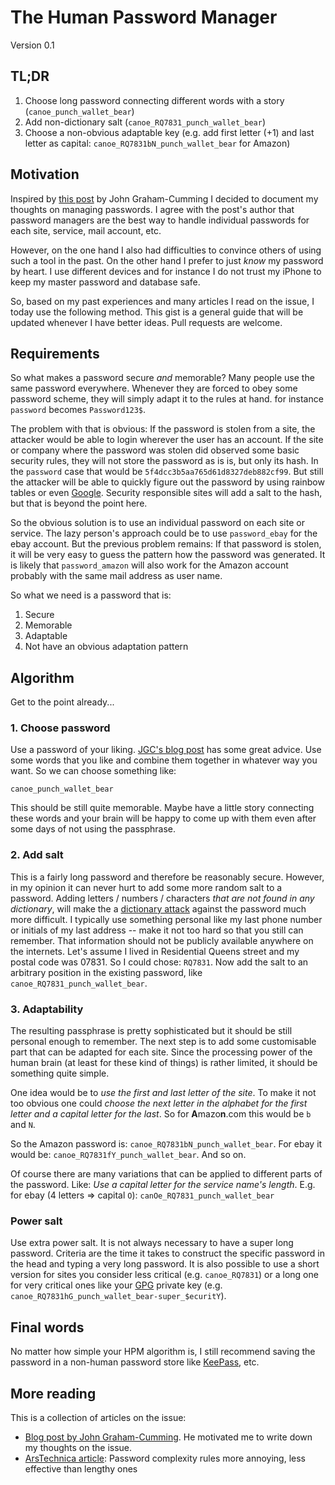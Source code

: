 # The Human Password Manager

Version 0.1

## TL;DR

1. Choose long password connecting different words with a story (`canoe_punch_wallet_bear`)
1. Add non-dictionary salt (`canoe_RQ7831_punch_wallet_bear`)
1. Choose a non-obvious adaptable key (e.g. add first letter (+1) and last letter as capital: `canoe_RQ7831bN_punch_wallet_bear` for Amazon)

## Motivation

Inspired by [this post](http://blog.jgc.org/2016/05/two-factor-paper-passwords.html) by John Graham-Cumming I decided to document my thoughts on managing passwords. I agree with the post's author that password managers are the best way to handle individual passwords for each site, service, mail account, etc. 

However, on the one hand I also had difficulties to convince others of using such a tool in the past. On the other hand I prefer to just *know* my password by heart. I use different devices and for instance I do not trust my iPhone to keep my master password and database safe. 

So, based on my past experiences and many articles I read on the issue, I today use the following method. This gist is a general guide that will be updated whenever I have better ideas. Pull requests are welcome.

## Requirements

So what makes a password secure *and* memorable? Many people use the same password everywhere. Whenever they are forced to obey some password scheme, they will simply adapt it to the rules at hand. for instance `password` becomes `Password123$`. 

The problem with that is obvious: If the password is stolen from a site, the attacker would be able to login wherever the user has an account. If the site or company where the password was stolen did observed some basic security rules, they will not store the password as is is, but only its hash. In the `password` case that would be `5f4dcc3b5aa765d61d8327deb882cf99`. But still the attacker will be able to quickly figure out the password by using rainbow tables or even [Google](https://www.google.com/search?q=5f4dcc3b5aa765d61d8327deb882cf99). Security responsible sites will add a salt to the hash, but that is beyond the point here.

So the obvious solution is to use an individual password on each site or service. The lazy person's approach could be to use `password_ebay` for the ebay account. But the previous problem remains: If that password is stolen, it will be very easy to guess the pattern how the password was generated. It is likely that `password_amazon` will also work for the Amazon account probably with the same mail address as user name.

So what we need is a password that is:

1. Secure
2. Memorable
3. Adaptable
4. Not have an obvious adaptation pattern


## Algorithm

Get to the point already...

### 1. Choose password

Use a password of your liking. [JGC's blog post](http://blog.jgc.org/2016/05/two-factor-paper-passwords.html) has some great advice. Use some words that you like and combine them together in whatever way you want. So we can choose something like:

`canoe_punch_wallet_bear`

This should be still quite memorable. Maybe have a little story connecting these words and your brain will be happy to come up with them even after some days of not using the passphrase. 

### 2. Add salt

This is a fairly long password and therefore be reasonably secure. However, in my opinion it can never hurt to add some more random salt to a password. Adding letters / numbers / characters *that are not found in any dictionary*, will make the a [dictionary attack](https://en.wikipedia.org/wiki/Dictionary_attack) against the password much more difficult. I typically use something personal like my last phone number or initials of my last address -- make it not too hard so that you still can remember. That information should not be publicly available anywhere on the internets. Let's assume I lived in Residential Queens street and my postal code was 07831. So I could chose: `RQ7831`. Now add the salt to an arbitrary position in the existing password, like `canoe_RQ7831_punch_wallet_bear`.

### 3. Adaptability

The resulting passphrase is pretty sophisticated but it should be still personal enough to remember. The next step is to add some customisable part that can be adapted for each site. Since the processing power of the human brain (at least for these kind of things) is rather limited, it should be something quite simple. 

One idea would be to *use the first and last letter of the site*. To make it not too obvious one could *choose the next letter in the alphabet for the first letter and a capital letter for the last*. So for **A**mazo**n**.com this would be `b` and `N`. 

So the Amazon password is: `canoe_RQ7831bN_punch_wallet_bear`. For ebay it would be: `canoe_RQ7831fY_punch_wallet_bear`. And so on.

Of course there are many variations that can be applied to different parts of the password. Like: *Use a capital letter for the service name's length*. E.g. for ebay (4 letters => capital `O`): `canOe_RQ7831_punch_wallet_bear`

### Power salt

Use extra power salt. It is not always necessary to have a super long password. Criteria are the time it takes to construct the specific password in the head and typing a very long password. It is also possible to use a short version for sites you consider less critical (e.g. `canoe_RQ7831`) or a long one for very critical ones like your [GPG](https://www.gnupg.org/) private key (e.g. `canoe_RQ7831hG_punch_wallet_bear-super_$ecuritY`).

## Final words

No matter how simple your HPM algorithm is, I still recommend saving the password in a non-human password store like [KeePass](http://keepass.info/), etc.

## More reading

This is a collection of articles on the issue:

- [Blog post by John Graham-Cumming](http://blog.jgc.org/2016/05/two-factor-paper-passwords.html). He motivated me to write down my thoughts on the issue.
- [ArsTechnica article](http://arstechnica.com/security/2013/06/password-complexity-rules-more-annoying-less-effective-than-length-ones/): Password complexity rules more annoying, less effective than lengthy ones
